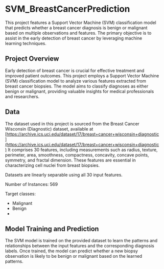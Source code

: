 # SVM_BreastCancerPrediction
This project features a Support Vector Machine (SVM) classification model that predicts whether a breast cancer diagnosis is benign or malignant based on multiple observations and features. The primary objective is to assist in the early detection of breast cancer by leveraging machine learning techniques.

## Project Overview
Early detection of breast cancer is crucial for effective treatment and improved patient outcomes. This project employs a Support Vector Machine (SVM) classification model to analyze various features extracted from breast cancer biopsies. The model aims to classify diagnoses as either benign or malignant, providing valuable insights for medical professionals and researchers.

## Data
The dataset used in this project is sourced from the Breast Cancer Wisconsin (Diagnostic) dataset, available at [https://archive.ics.uci.edu/dataset/17/breast+cancer+wisconsin+diagnostic](https://archive.ics.uci.edu/dataset/17/breast+cancer+wisconsin+diagnostic) It comprises 30 features, including measurements such as radius, texture, perimeter, area, smoothness, compactness, concavity, concave points, symmetry, and fractal dimension. These features are essential in characterizing cell nuclei from breast biopsies.

Datasets are linearly separable using all 30 input features.

Number of Instances: 569

Target classes:

- Malignant
- Benign
- 
## Model Training and Prediction
The SVM model is trained on the provided dataset to learn the patterns and relationships between the input features and the corresponding diagnosis labels. Once trained, the model can predict whether a new biopsy observation is likely to be benign or malignant based on the learned patterns.




